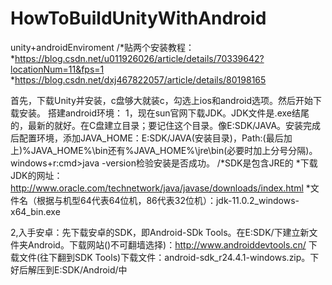 # HowToBuildUnityWithAndroid
unity+androidEnviroment
/*贴两个安装教程：
 *https://blog.csdn.net/u011926026/article/details/70339642?locationNum=11&fps=1
 *https://blog.csdn.net/dxj467822057/article/details/80198165

首先，下载Unity并安装，c盘够大就装c，勾选上ios和android选项。然后开始下载安装。
搭建android环境：
1，现在sun官网下载JDK。JDK文件是.exe结尾的，最新的就好。在C盘建立目录；要记住这个目录。像E:SDK/JAVA。安装完成后配置环境，添加JAVA_HOME：E:SDK/JAVA(安装目录)，Path:(最后加上)%JAVA_HOME%\bin还有%JAVA_HOME%\jre\bin(必要时加上分号分隔)。windows+r:cmd>java -version检验安装是否成功。
/*SDK是包含JRE的
 *下载JDK的网址：http://www.oracle.com/technetwork/java/javase/downloads/index.html 
 *文件名（根据与机型64代表64位机，86代表32位机）：jdk-11.0.2_windows-x64_bin.exe
 
2,入手安卓：先下载安卓的SDK，即Android-SDk Tools。在E:SDK/下建立新文件夹Android。下载网站()不可翻墙选择)：http://www.androiddevtools.cn/
下载文件(往下翻到SDK Tools)下载文件：android-sdk_r24.4.1-windows.zip。下好后解压到E:SDK/Android/中


